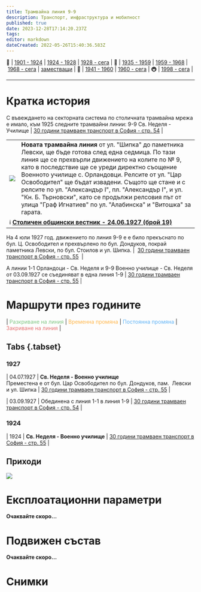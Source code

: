 ```yaml
---
title: Трамвайна линия 9-9
description: Транспорт, инфраструктура и мобилност
published: true
date: 2023-12-28T17:14:20.237Z
tags: 
editor: markdown
dateCreated: 2022-05-26T15:40:36.583Z
---
```


🚋 | [1901 - 1924](/bg/public-transport/tram-routes-1901-1924) | [1924 - 1928](/bg/public-transport/tram-routes-1924-1928) | [1928 - сега](/bg/public-transport/tram-routes-1928-sega) | 🚌 | [1935 - 1959](/bg/public-transport/bus-routes-1935-1959) | [1959 - 1968](/bg/public-transport/bus-routes-1959-1968) | [1968 - сега](/bg/public-transport/bus-routes-1968-sega) | [заместващи](/bg/public-transport/bus-routes-replacement-services) | 🚎 | [1941 - 1960](/bg/public-transport/trolleybus-routes-1941-1960) | [1960 - сега](/bg/public-transport/trolleybus-routes-1960-sega) | 🚇 | [1998 - сега](/bg/public-transport/metro-routes) |

---

# Кратка история

С въвеждането на секторната система по столичната трамвайна мрежа е имало, към 1925 следните трамвайни линии: 9-9 Св. Неделя - Училище | [30 години трамваен транспорт в София - стр. 54](http://trinmo.org/bg/literature/anniversary/1930-30-years-trams-in-sofia#viii-%D1%81%D0%BB%D1%83%D0%B6%D0%B1%D0%B0-%D0%B4%D0%B2%D0%B8%D0%B6%D0%B5%D0%BD%D0%B8%D0%B5) |


  <!--следващ пост--> 
<div class="table-responsive"><table style="width:100%"><tr>
<td><img src="https://drive.google.com/uc?id=1T9DYoYB-gIbxe3GKuW1QRLmPEf9odu12"></td>
<td><b>Новата трамвайна линия </b> от ул. "Шипка" до паметника Левски, ще бъде готова след една седмица. По тази линия ще се прехвърли движението на колите по № 9, като в последствие ще се уреди директно съощение Военното училище с. Орландовци. Релсите от ул. "Цар Освободител" ще бъдат извадени. Същото ще стане и с релсите по ул. "Александър I", пл. "Александър I", и ул. "Кн. Б. Търновски", като се продължи релсовия път от улица "Граф Игнатиев" по ул. "Алабинска" и "Витошка" за гарата.</td></tr>
  <td colspan=2 >ℹ️ <a href="/literature/stolichen-obshtinski-vestnik-1927#h-24061927-%D0%B1%D1%80%D0%BE%D0%B9-19"><b>Столичен общински вестник - 24.06.1927 (брой 19)</b></a> </td></table></div>
    
На 4 юли 1927 год. движението по линия 9-9 е е било прекъснато по бул. Ц. Освободител и прехвърлено по бул. Дондуков, покрай паметника Левски, по бул. Стоилов и ул. Шипка. |  [30 години трамваен транспорт в София - стр. 55](http://trinmo.org/bg/literature/anniversary/1930-30-years-trams-in-sofia#viii-%D1%81%D0%BB%D1%83%D0%B6%D0%B1%D0%B0-%D0%B4%D0%B2%D0%B8%D0%B6%D0%B5%D0%BD%D0%B8%D0%B5)  |

    
    
А линии 1-1 Орландоци - Св. Неделя и 9-9 Военно училище - Св. Неделя от 03.09.1927 се съединяват в една линия 1-9 | [30 години трамваен транспорт в София - стр. 55](http://trinmo.org/bg/literature/anniversary/1930-30-years-trams-in-sofia#viii-%D1%81%D0%BB%D1%83%D0%B6%D0%B1%D0%B0-%D0%B4%D0%B2%D0%B8%D0%B6%D0%B5%D0%BD%D0%B8%D0%B5) |


# Маршрути през годините
| <span style="color:#81C784">Разкриване на линия</span> | <span style="color:#FFB74D">Временна промяна</span> | <span style="color:#64B5F6">Постоянна промяна</span> | <span style="color:#E57373">Закриване на линия</span> |


## Tabs {.tabset}

### 1927
| 04.07.1927 | **Св. Неделя - Военно училище**   <br>Преместена е от бул. Цар Освободител по бул. Дондуков, пам.  Левски и ул. Шипка | [30 години трамваен транспорт в София - стр. 55](http://trinmo.org/bg/literature/anniversary/1930-30-years-trams-in-sofia#viii-%D1%81%D0%BB%D1%83%D0%B6%D0%B1%D0%B0-%D0%B4%D0%B2%D0%B8%D0%B6%D0%B5%D0%BD%D0%B8%D0%B5) |

| 03.09.1927 | Обединена с линия 1-1 в линия 1-9 | [30 години трамваен транспорт в София - стр. 54](http://trinmo.org/bg/literature/anniversary/1930-30-years-trams-in-sofia#viii-%D1%81%D0%BB%D1%83%D0%B6%D0%B1%D0%B0-%D0%B4%D0%B2%D0%B8%D0%B6%D0%B5%D0%BD%D0%B8%D0%B5) |

### 1924
| 1924 | **Св. Неделя - Военно училище** | [30 години трамваен транспорт в София - стр. 55](http://trinmo.org/bg/literature/anniversary/1930-30-years-trams-in-sofia#viii-%D1%81%D0%BB%D1%83%D0%B6%D0%B1%D0%B0-%D0%B4%D0%B2%D0%B8%D0%B6%D0%B5%D0%BD%D0%B8%D0%B5) |




## Приходи
<img src="https://drive.google.com/uc?id=1Ve5yu8OIlcCqnsDz99u-cOSmQDf1469x">

# Експлоатационни параметри

**Очаквайте скоро…**


# **Подвижен състав**

**Очаквайте скоро…**

# Снимки



